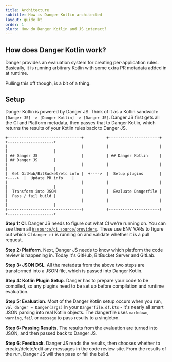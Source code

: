 ```yaml
---
title: Architecture
subtitle: How is Danger Kotlin architected
layout: guide_kt
order: 1
blurb: How do Danger Kotlin and JS interact?
---
```


## How does Danger Kotlin work?

Danger provides an evaluation system for creating per-application rules. Basically, it is running arbitrary Kotlin with
some extra PR metadata added in at runtime.

Pulling this off though, is a bit of a thing.

## Setup

Danger Kotlin is powered by Danger JS. Think of it as a Kotlin sandwich: `[Danger JS] -> [Danger Kotlin] -> [Danger JS]`.
Danger JS first gets all the CI and Platform metadata, then passes that to Danger Kotlin, which returns the results of
your Kotlin rules back to Danger JS.

```
+--------------------------------+          +----------------------+          +--------------------+
|                                |          |                      |          |                    |
| ## Danger JS                   |          | ## Danger Kotlin     |          | ## Danger JS       |
|                                |          |                      |          |                    |
|  Get GitHub/BitBucket/etc info |  +---->  |  Setup plugins       |  +---->  |  Update PR info    |
|                                |          |                      |          |                    |
|  Transform into JSON           |          |  Evaluate Dangerfile |          |  Pass / fail build |
|                                |          |                      |          |                    |
+--------------------------------+          +----------------------+          +--------------------+
```

**Step 1: CI**. Danger JS needs to figure out what CI we're running on. You can see them all [in
`source/ci_source/providers`][provs]. These use ENV VARs to figure out which CI `danger ci` is running on and validate
whether it is a pull request.

**Step 2: Platform**. Next, Danger JS needs to know which platform the code review is happening in. Today it's GitHub, BitBucket Server and GitLab.

**Step 3: JSON DSL**. All the metadata from the above two steps are transformed into a JSON file, which is passed into
Danger Kotlin.

**Step 4: Kotlin Plugin Setup**. Danger has to prepare your code to be compiled, so any plugins need to be set up before
compilation and runtime evaluation.

**Step 5: Evaluation**. Most of the Danger Kotlin setup occurs when you run, `val danger = Danger(args)` in your
`Dangerfile.df.kts` - it's nearly all smart JSON parsing into real Kotlin objects. The dangerfile uses `markdown`,
`warning`, `fail` or `message` to pass results to a singleton.

**Step 6: Passing Results**. The results from the evaluation are turned into JSON, and then passed back to Danger JS.

**Step 6: Feedback**. Danger JS reads the results, then chooses whether to create/delete/edit any messages in the code
review site. From the results of the run, Danger JS will then pass or fail the build.

[provs]: https://github.com/danger/danger-js/tree/master/source/ci_source/providers
